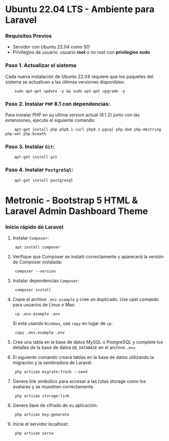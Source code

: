 # Ubuntu 22.04 LTS - Ambiente para Laravel

### Requisitos Previos

- Servidor con Ubuntu 22.04 como SO
- Privilegios de usuario: usuario **root** o no root con **privilegios sudo**

### Paso 1. Actualizar el sistema

Cada nueva instalación de Ubuntu 22.04 requiere que los paquetes del sistema se actualicen a las últimas versiones disponibles:

        sudo apt-get update -y && sudo apt-get upgrade -y

### Paso 2. Instalar `PHP` 8.1 con dependencias:

Para instalar PHP en su ultima version actual (8.1.2) junto con las extensiones, ejecute el siguiente comando:

        apt-get install php php8.1-curl php8.1-pgsql php-dom php-mbstring php-xml php-bcmath

### Paso 3. Instalar `Git`:

        apt-get install git

### Paso 4. Instalar `PostgreSql`:

        apt-get install postgresql








# Metronic - Bootstrap 5 HTML & Laravel Admin Dashboard Theme



### Inicio rápido de Laravel

1. Instalar `Composer`:

        apt install composer

2. Verifique que Composer se instaló correctamente y aparecerá la versión de Composer instalada:
   
        composer --version


3. Instalar dependencias `Composer`:
   
        composer install

4. Copie el archivo `.env.example` y cree un duplicado. Use cpel comando para usuarios de Linux o Max:

        cp .env.example .env

    Si está usando `Windows`, use `copy` en lugar de `cp`:
   
        copy .env.example .env
   
5. Cree una tabla en la base de datos MySQL o PostgreSQL y complete los detalles de la base de datos `DB_DATABASE` en el archivo `.env`.

6. El siguiente comando creará tablas en la base de datos utilizando la migración y la sembradora de Laravel.

        php artisan migrate:fresh --seed

7. Genere link simbolico para accesar a las rutas storage como los avatares y se muestren correctamente.

        php artisan storage:link


8. Genere llave de cifrado de su aplicación:

        php artisan key:generate


9. Inicie el servidor localhost:
    
        php artisan serve
